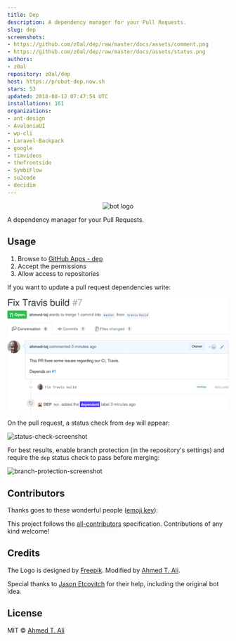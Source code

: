 ```yaml
---
title: Dep
description: A dependency manager for your Pull Requests.
slug: dep
screenshots:
- https://github.com/z0al/dep/raw/master/docs/assets/comment.png
- https://github.com/z0al/dep/raw/master/docs/assets/status.png
authors:
- z0al
repository: z0al/dep
host: https://probot-dep.now.sh
stars: 53
updated: 2018-08-12 07:47:54 UTC
installations: 161
organizations:
- ant-design
- AvaloniaUI
- wp-cli
- Laravel-Backpack
- google
- timvideos
- thefrontside
- SymbiFlow
- su2code
- decidim
---
```


<p align="center">
  <img src="https://github.com/z0al/dep/raw/master/docs/assets/logo.png" width="256" height="256" alt="bot logo">
</p>

A dependency manager for your Pull Requests.

## Usage

1.  Browse to [GitHub Apps - dep][apps]
2.  Accept the permissions
3.  Allow access to repositories

If you want to update a pull request dependencies write:

![comment-screenshot][]

On the pull request, a status check from `dep` will appear:

![status-check-screenshot][]

For best results, enable branch protection (in the repository's settings) and require the `dep` status check to pass before merging:

![branch-protection-screenshot][]

[apps]: https://github.com/apps/dep
[status-check-screenshot]: https://github.com/z0al/dep/raw/master/docs/assets/status.png
[comment-screenshot]: https://github.com/z0al/dep/raw/master/docs/assets/comment.png
[branch-protection-screenshot]: https://github.com/z0al/dep/raw/master/docs/assets/settings.png

## Contributors

Thanks goes to these wonderful people ([emoji key](https://github.com/kentcdodds/all-contributors#emoji-key)):

This project follows the [all-contributors](https://github.com/kentcdodds/all-contributors) specification. Contributions of any kind welcome!

## Credits

The Logo is designed by [Freepik](https://www.freepik.com/free-vector/green-and-blue-retro-robots-collection_721192.htm). Modified by [Ahmed T. Ali](https://github.com/z0al).

Special thanks to [Jason Etcovitch](https://github.com/JasonEtco) for their help, including the original bot idea.

## License

MIT © [Ahmed T. Ali](https://github.com/z0al)

